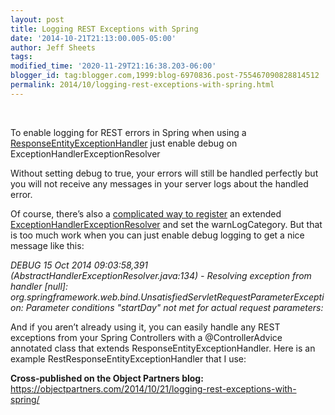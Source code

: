 ```yaml
---
layout: post
title: Logging REST Exceptions with Spring
date: '2014-10-21T21:13:00.005-05:00'
author: Jeff Sheets
tags:
modified_time: '2020-11-29T21:16:38.203-06:00'
blogger_id: tag:blogger.com,1999:blog-6970836.post-755467090828814512
permalink: 2014/10/logging-rest-exceptions-with-spring.html
---
```


<p>&nbsp;</p><p>To enable logging for REST errors in
      Spring when using a <a
      href="http://docs.spring.io/spring/docs/current/javadoc-api/org/springframework/web/servlet/mvc/method/annotation/ResponseEntityExceptionHandler.html">ResponseEntityExceptionHandler</a>
      just enable debug on ExceptionHandlerExceptionResolver</p>
      <p><script
      src="https://gist.github.com/jeffsheets/8b73620e0912afd95aa0.js?file=restResponseLog4j.properties"></script></p>
      <p>Without setting debug to true, your errors will still be handled perfectly but you
      will not receive any messages in your server logs about the handled error.</p>
      <p>Of course, there’s also a <a
      href="http://spring.io/blog/2013/11/01/exception-handling-in-spring-mvc">complicated way to
      register</a> an extended <a
      href="http://docs.spring.io/spring/docs/current/javadoc-api/org/springframework/web/servlet/mvc/method/annotation/ExceptionHandlerExceptionResolver.html">ExceptionHandlerExceptionResolver</a>
      and set the warnLogCategory. But that is too much work when you can just enable debug logging
      to get a nice message like this:</p>
      <p><em style="font-style: italic;">DEBUG 15 Oct 2014 09:03:58,391
      (AbstractHandlerExceptionResolver.java:134) - Resolving exception from handler [null]:
      org.springframework.web.bind.UnsatisfiedServletRequestParameterException: Parameter conditions
      "startDay" not met for actual request parameters: </em></p>
      <p>And if you aren’t already using it, you can easily handle any REST exceptions from
      your Spring Controllers with a @ControllerAdvice annotated class that extends
      ResponseEntityExceptionHandler. Here is an example RestResponseEntityExceptionHandler that I
      use:</p>
      <p><script
      src="https://gist.github.com/jeffsheets/8b73620e0912afd95aa0.js?file=RestResponseEntityExceptionHandler.java"></script></p><p><b>Cross-published
      on the Object Partners blog:&nbsp; </b><a
      href="https://objectpartners.com/2014/10/21/logging-rest-exceptions-with-spring/">https://objectpartners.com/2014/10/21/logging-rest-exceptions-with-spring/</a><br
      /></p>